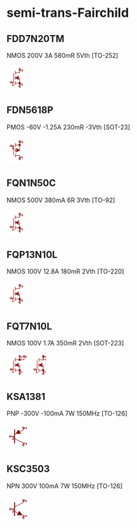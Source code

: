 # semi-trans-Fairchild

## FDD7N20TM
NMOS 200V 3A 580mR 5Vth [TO-252]

![FDD7N20TM__1__1](/images/_semi__NMOS__1__1.png?raw=true) 

## FDN5618P
PMOS -60V -1.25A 230mR -3Vth [SOT-23]

![FDN5618P__1__1](/images/semi-trans-generic__BSS84__1__1.png?raw=true) 

## FQN1N50C
NMOS 500V 380mA 6R 3Vth [TO-92]

![FQN1N50C__1__1](/images/_semi__NMOS__1__1.png?raw=true) 

## FQP13N10L
NMOS 100V 12.8A 180mR 2Vth [TO-220]

![FQP13N10L__1__1](/images/_semi__NMOS__1__1.png?raw=true) 

## FQT7N10L
NMOS 100V 1.7A 350mR 2Vth [SOT-223]

![FQT7N10L__1__1](/images/semi-trans-Fairchild__FQT7N10L__1__1.png?raw=true) 
![FQT7N10L__1__2](/images/semi-trans-Fairchild__FQT7N10L__1__2.png?raw=true) 

## KSA1381
PNP -300V -100mA 7W 150MHz [TO-126]

![KSA1381__1__1](/images/semi-trans-generic__BD136__1__1.png?raw=true) 

## KSC3503
NPN 300V 100mA 7W 150MHz [TO-126]

![KSC3503__1__1](/images/semi-trans-generic__BD135__1__1.png?raw=true) 

